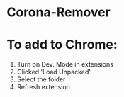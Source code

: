 # Corona-Remover


# To add to Chrome:
 1. Turn on Dev. Mode in extensions
 2. Clicked 'Load Unpacked'
 3. Select the folder
 4. Refresh extension
